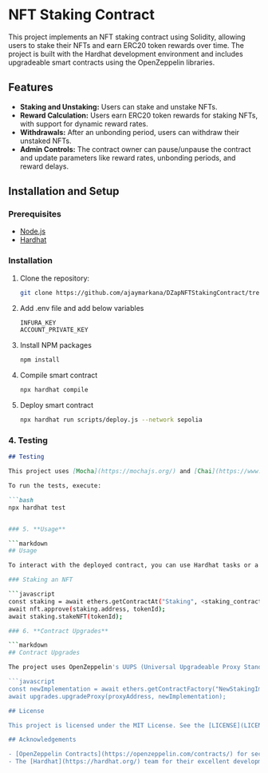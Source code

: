 # NFT Staking Contract

This project implements an NFT staking contract using Solidity, allowing users to stake their NFTs and earn ERC20 token rewards over time. The project is built with the Hardhat development environment and includes upgradeable smart contracts using the OpenZeppelin libraries.

## Features

- **Staking and Unstaking:** Users can stake and unstake NFTs.
- **Reward Calculation:** Users earn ERC20 token rewards for staking NFTs, with support for dynamic reward rates.
- **Withdrawals:** After an unbonding period, users can withdraw their unstaked NFTs.
- **Admin Controls:** The contract owner can pause/unpause the contract and update parameters like reward rates, unbonding periods, and reward delays.

## Installation and Setup

### Prerequisites

- [Node.js](https://nodejs.org/)
- [Hardhat](https://hardhat.org/)

### Installation

1. Clone the repository:

   ```bash
   git clone https://github.com/ajaymarkana/DZapNFTStakingContract/tree/dev

2. Add .env file and add below variables
    ```bash
    INFURA_KEY
    ACCOUNT_PRIVATE_KEY  

3. Install NPM packages

    ```bash
    npm install

4. Compile smart contract

    ```bash
    npx hardhat compile

5. Deploy smart contract

    ```bash
    npx hardhat run scripts/deploy.js --network sepolia


### 4. **Testing**

```markdown
## Testing

This project uses [Mocha](https://mochajs.org/) and [Chai](https://www.chaijs.com/) for testing.

To run the tests, execute:

```bash
npx hardhat test


### 5. **Usage**

```markdown
## Usage

To interact with the deployed contract, you can use Hardhat tasks or a frontend interface that connects to the contract. Below are examples of common interactions:

### Staking an NFT

```javascript
const staking = await ethers.getContractAt("Staking", <staking_contract_address>);
await nft.approve(staking.address, tokenId);
await staking.stakeNFT(tokenId);

### 6. **Contract Upgrades**

```markdown
## Contract Upgrades

The project uses OpenZeppelin's UUPS (Universal Upgradeable Proxy Standard) pattern for contract upgrades. To upgrade the contract, deploy a new implementation and execute the upgrade function from the admin account:

```javascript
const newImplementation = await ethers.getContractFactory("NewStakingImplementation");
await upgrades.upgradeProxy(proxyAddress, newImplementation);

## License

This project is licensed under the MIT License. See the [LICENSE](LICENSE) file for more details.

## Acknowledgements

- [OpenZeppelin Contracts](https://openzeppelin.com/contracts/) for secure and efficient smart contract implementations.
- The [Hardhat](https://hardhat.org/) team for their excellent development environment.
